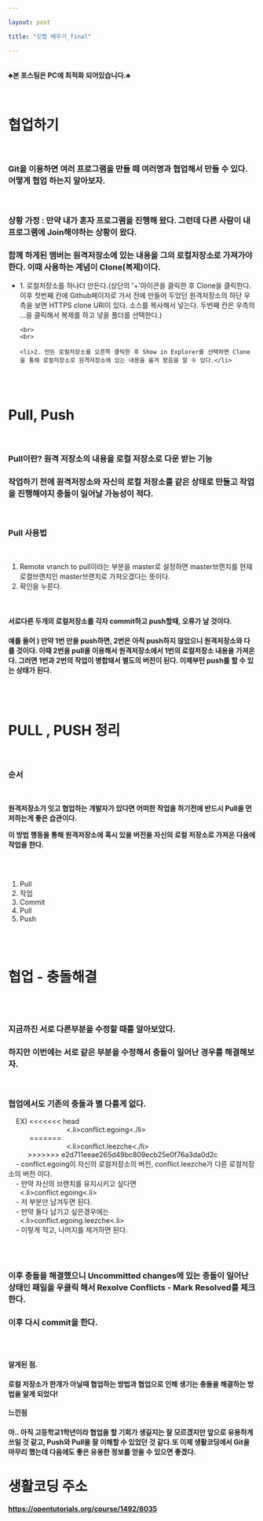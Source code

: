 ```yaml
---

layout: post

title: "깃헙 배우기_final"

---
```


<br>**♣본 포스팅은 PC에 최적화 되어있습니다.♣**

<br>

<h1>협업하기</h1>

<br>

<h3>Git을 이용하면 여러 프로그램을 만들 떼 여러명과 협업해서 만들 수 있다. 어떻게 협업 하는지 알아보자.</h3>

<br>

<h3>상황 가정 : 만약 내가 혼자 프로그램을 진행해 왔다. 그런데 다른 사람이 내 프로그램에 Join해야하는 상황이 왔다. </h3>
<h3>함께 하게된 맴버는 원격저장소에 있는 내용을 그의 로컬저장소로 가져가야한다. 이때 사용하는 계념이 Clone(복제)이다.</h3>

<ul>
	<li>1. 로컬저장소를 하나더 만든다.(상단의 '+'아이콘을 클릭한 후 Clone을 클릭한다. 이후 첫번째 칸에 Github페이지로 가서 전에 만들어 두었던 원격저장소의 하단 우측을 보면 HTTPS clone URl이 있다. 소스를 복사해서 넣는다. 두번째 칸은 우측의 ...을 클릭해서 복제를 하고 넣을 폴더를 선택한다.)</li>

	<br>
	<br>

	<li>2. 만든 로컬저장소를 오른쪽 클릭한 후 Show in Explorer를 선택하면 Clone을 통해 로컬저장소로 원격저장소에 있는 내용을 옮겨 왔음을 알 수 있다.</li>
</ul>

<br>
<br>

<h1>Pull, Push</h1>

<br>

<h3>Pull이란? 원격 저장소의 내용을 로컬 저장소로 다운 받는 기능</h3>
<h3>작업하기 전에 원격저장소와 자신의 로컬 저장소를 같은 상태로 만들고 작업을 진행해야지 충돌이 일어날 가능성이 적다.</h3>

<br>

<h3>Pull 사용법</h3>

<br>

<ol>
	<li> Remote vranch to pull이라는 부분을 master로 설정하면 master브랜치를 현재 로컬브랜치인 master브랜치로 가져오겠다는 뜻이다.</li>
	<li> 확인을 누른다.</li>
</ol>

<br>

<h4>서로다른 두개의 로컬저장소를 각자 commit하고 push할때, 오류가 날 것이다.</h4>
<h4>예를 들어 ) 만약 1번 만을 push하면, 2번은 아직 push하지 않았으니 원격저장소와 다를 것이다. 이때 2번을 pull을 이용해서 원격저장소에서 1번의 로컬저장소 내용을 가져온다. 그러면 1번과 2번의 작업이 병합돼서 별도의 버전이 된다. 이제부턴 push를 할 수 있는 상태가 된다.</h4>

<br>
<br>

<h1>PULL , PUSH 정리</h1>

<br>

<h3>순서</h3>
<br>

**원격저장소가 잇고 협업하는 개발자가 있다면 어떠한 작업을 하기전에 반드시 Pull을 먼저하는게 좋은 습관이다.**

**이 방법 행동을 통해 원격저장소에  혹시 있을 버전을 자신의 로컬 저장소로 가져온 다음에 작업을 한다.**

<br>
<br>

<ol>
	<li>Pull</li>
	<li>작업</li>
	<li>Commit</li>
	<li>Pull</li>
	<li>Push</li>
</ol>

<br>
<br>

<h1>협업 - 충돌해결</h1>

<br>
<br>

<h3>지금까진 서로 다른부분을 수정할 때를 알아보았다.</h3>
<h3>하지만 이번에는 서로 같은 부분을 수정해서 충돌이 일어난 경우를 해결해보자.</h3>

<br>

<h3>협업에서도 기존의 충돌과 별 다를게 없다.</h3>

<p>
	&nbsp;&nbsp;&nbsp; EX) <<<<<<< head
	<br>
	&nbsp;&nbsp;&nbsp;&nbsp;&nbsp;&nbsp;&nbsp;&nbsp;&nbsp;&nbsp;&nbsp;&nbsp;&nbsp;&nbsp;&nbsp;&nbsp;&nbsp;&nbsp;&nbsp;&nbsp;&nbsp;&nbsp;&nbsp;&nbsp;&nbsp;&nbsp;&nbsp;&nbsp;&nbsp;&nbsp;<.li>conflict.egoing<./li>
	<br>
	&nbsp;&nbsp;&nbsp;&nbsp;&nbsp;&nbsp;&nbsp;&nbsp;&nbsp;&nbsp;&nbsp;=======
	<br>
	&nbsp;&nbsp;&nbsp;&nbsp;&nbsp;&nbsp;&nbsp;&nbsp;&nbsp;&nbsp;&nbsp;&nbsp;&nbsp;&nbsp;&nbsp;&nbsp;&nbsp;&nbsp;&nbsp;&nbsp;&nbsp;&nbsp;&nbsp;&nbsp;&nbsp;&nbsp;&nbsp;&nbsp;&nbsp;&nbsp;<.li>conflict.leezche<./li>
	<br>
	&nbsp;&nbsp;&nbsp;&nbsp;&nbsp;&nbsp;&nbsp;&nbsp;&nbsp;&nbsp;>>>>>>> e2d711eeae265d49bc809ecb25e0f76a3da0d2c
	<br>
	&nbsp;&nbsp;&nbsp; - conflict.egoing이 자신의 로컬저장소의 버전, conflict.leezche가 다른 로컬저장소의 버전 이다.
	<br>
	&nbsp;&nbsp;&nbsp; - 만약 자신의 브랜치를 유지시키고 싶다면
	<br>
	&nbsp;&nbsp;&nbsp;&nbsp;&nbsp;&nbsp;<.li>conflict.egoing<.li>
	<br>
	&nbsp;&nbsp;&nbsp; - 저 부분만 남겨두면 된다.
	<br>
	&nbsp;&nbsp;&nbsp; - 만약 둘다 남기고 싶은경우에는
	<br>
	&nbsp;&nbsp;&nbsp;&nbsp;&nbsp;&nbsp;<.li>conflict.egoing.leezche<.li>
	<br>
	&nbsp;&nbsp;&nbsp; - 이렇게 적고, 나머지를 제거하면 된다.
	<br>
	<br>
</p>

<br>

<h3>이후 충돌을 해결했으니 Uncommitted changes에 있는 충돌이 일어난 상태인 패일을 우클릭 해서 Rexolve Conflicts - Mark Resolved를 체크한다.</h3>
<h3>이후 다시 commit을 한다.</h3>

<br>
<br>

**<a hraf="https://www.youtube.com/watch?time_continue=1&v=N_rpDCZxRCY" target="blank">알게된 점.</a>**

<h4>로컬 저장소가 한개가 아닐때 협업하는 방법과 협업으로 인해 생기는 충돌을 해결하는 방법을 알게 되었다!</h4>



**<a hraf="https://www.youtube.com/watch?time_continue=1&v=N_rpDCZxRCY" target="blank">느낀점</a>**

<h4>아.. 아직 고등학교1학년이라 협업을 할 기회가 생길지는 잘 모르겠지만 앞으로 유용하게 쓰일 것 같고, Push와 Pull을 잘 이해할 수 있었던 것 같다.또 이제 생활코딩에서 Git을 마무리 했는데 다음에도 좋은 유용한 정보를 얻을 수 있으면 좋겠다. </h4>

<h1>생활코딩 주소</h1

<br>

**https://opentutorials.org/course/1492/8035**
